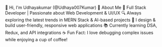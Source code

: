 👋 Hi, I'm Udhayakumar (@Udhaya007Kumar)
🌟 About Me
🚀 Full Stack Developer | Passionate about Web Development & UI/UX
🔍 Always exploring the latest trends in MERN Stack & AI-based projects
🎨 I design & build user-friendly, responsive web applications
📚 Currently learning DSA, Redux, and API integrations
☕ Fun Fact: I love debugging complex issues while enjoying a cup of coffee!
